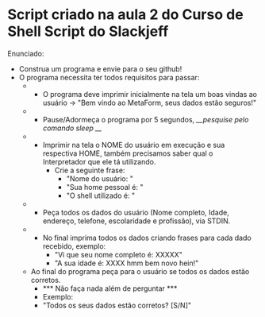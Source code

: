 # Script criado na aula 2 do Curso de Shell Script do Slackjeff
Enunciado:
- Construa um programa e envie para o seu github!
- O programa necessita ter todos requisitos para passar:
	- * O programa deve imprimir inicialmente na tela um boas vindas ao usuário -> "Bem vindo ao MetaForm, seus dados estão seguros!"
	- * Pause/Adormeça o programa por 5 segundos, *__pesquise pelo comando sleep __*
	- * Imprimir na tela o NOME do usuário em execução e sua respectiva HOME, também precisamos saber qual o Interpretador que ele tá utilizando.
		- Crie a seguinte frase:
			- "Nome do usuário: "
			- "Sua home pessoal é: "
			- "O shell utilizado é: "
	- * Peça todos os dados do usuário (Nome completo, Idade, endereço, telefone, escolaridade e profissão), via STDIN.
	- * No final imprima todos os dados criando frases para cada dado recebido, exemplo:
		- "Vi que seu nome completo é: XXXXX"
		- "A sua idade é: XXXX hmm bem novo hein!"
	- Ao final do programa peça para o usuário se todos os dados estão corretos.
		- *** Não faça nada além de perguntar ***
		- Exemplo:
		- "Todos os seus dados estão corretos? [S/N]"
